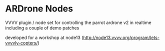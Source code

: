 ARDrone Nodes
=============
VVVV plugin / node set for controlling the parrot ardrone v2 in realtime
including a couple of demo patches

developed for a workshop at node13 (http://node13.vvvv.org/program/lets-vvvvly-copters/)